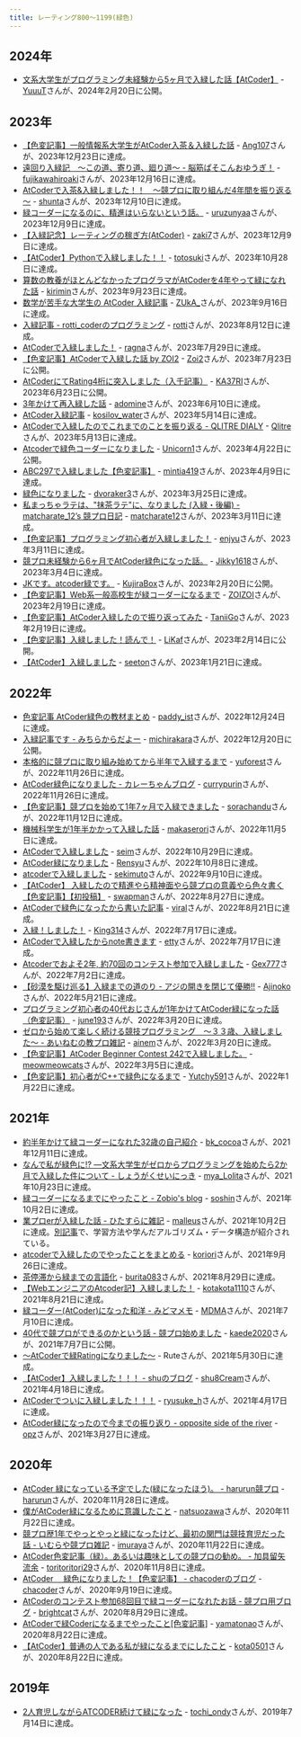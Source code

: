 ```yaml
---
title: レーティング800〜1199(緑色)
---
```


## 2024年

- [文系大学生がプログラミング未経験から5ヶ月で入緑した話【AtCoder】](https://qiita.com/yukun_py/items/d5a3d5d7ef50987f22fb) - [YuuuT](https://atcoder.jp/users/YuuuT)さんが、2024年2月20日に公開。

## 2023年

- [【色変記事】一般情報系大学生がAtCoder入茶＆入緑した話](https://qiita.com/Ang107/items/0ee28c41896cbcf11bbc) - [Ang107](https://atcoder.jp/users/Ang107)さんが、2023年12月23日に達成。
- [遠回り入緑記　〜この道、寄り道、廻り道〜 - 脳筋ぱそこんおゆうぎ！](https://fujikawa.hatenablog.com/entry/2023/12/17/150911) - [fujikawahiroaki](https://atcoder.jp/users/fujikawahiroaki)さんが、2023年12月16日に達成。
- [AtCoderで入茶&入緑しました！！　～競プロに取り組んだ4年間を振り返る～](https://qiita.com/NAVYSHUNTA/items/cd6cee9c4bdb0f82d87f) - [shunta](https://atcoder.jp/users/shunta)さんが、2023年12月10日に達成。
- [緑コーダーになるのに、精進はいらないという話。](https://note.com/uruzunyaa/n/ne6f52956a928) - [uruzunyaa](https://atcoder.jp/users/uruzunyaa)さんが、2023年12月9日に達成。
- [【入緑記念】レーティングの稼ぎ方(AtCoder)](https://qiita.com/rfvr7/items/0e7dafdeef30ff0203e4) - [zaki7](https://atcoder.jp/users/zaki7)さんが、2023年12月9日に達成。
- [【AtCoder】Pythonで入緑しました！！](https://qiita.com/Totosuki/items/cc98efbd260c76635cc5) - [totosuki](https://atcoder.jp/users/totosuki)さんが、2023年10月28日に達成。
- [算数の教養がほとんどなかったプログラマがAtCoderを4年やって緑になれた話](https://note.com/kirimin_chan/n/n337f5bdf7e48) - [kirimin](https://atcoder.jp/users/kirimin)さんが、2023年9月23日に達成。
- [数学が苦手な大学生の AtCoder 入緑記事](https://note.com/yindolsa/n/n512d1530339e) - [ZUkA_](https://atcoder.jp/users/ZUkA_)さんが、2023年9月16日に達成。
- [入緑記事 - rotti_coderのプログラミング](https://rotti-coder.hatenablog.com/entry/2023/08/13/085808) - [rotti](https://atcoder.jp/users/rotti)さんが、2023年8月12日に達成。
- [AtCoderで入緑しました！](https://ragnawow.hatenablog.com/entry/2023/07/30/011040) - [ragna](https://atcoder.jp/users/ragna)さんが、2023年7月29日に達成。
- [【色変記事】AtCoderで入緑した話 by ZOI2](https://qiita.com/ZOI2/items/6dd677775270eb65aae9) - [Zoi2](https://atcoder.jp/users/Zoi2)さんが、2023年7月23日に公開。
- [AtCoderにてRating4桁に突入しました（入千記事）](https://note.com/ka37ri/n/n49dd54210973) - [KA37RI](https://atcoder.jp/users/KA37RI)さんが、2023年6月23日に公開。
- [3年かけて再入緑した話](https://qiita.com/dorimiamn/items/700021e8ef48d76d68ed) - [adomine](https://atcoder.jp/users/adomine)さんが、2023年6月10日に達成。
- [AtCoder入緑記事](https://qiita.com/8pGCJmg4nVU2o37/items/3d95e317d4ac44c5e679) - [kosilov_water](https://atcoder.jp/users/kosilov_water)さんが、2023年5月14日に達成。
- [AtCoderで入緑したのでこれまでのことを振り返る - QLITRE DIALY](https://www.qlitre-dialy.ink/post/became-green-coder-look-back-my-study) - [Qlitre](https://atcoder.jp/users/Qlitre)さんが、2023年5月13日に達成。
- [Atcoderで緑色コーダーになりました](https://note.com/unicorn__unicorn/n/nd9c27a3ba398) - [Unicorn1](https://atcoder.jp/users/Unicorn1)さんが、2023年4月22日に公開。
- [ABC297で入緑しました【色変記事】](https://qiita.com/mado1024/items/873af655c692a3f3eb2b) - [mintia419](https://atcoder.jp/users/mintia419)さんが、2023年4月9日に達成。
- [緑色になりました](https://qiita.com/dvoraker3/items/d6861c9cc6293052098b) - [dvoraker3](https://atcoder.jp/users/dvoraker3)さんが、2023年3月25日に達成。
- [私まっちゃラテは、"抹茶ラテ"に、なりました (入緑・後編) - matcharate_12’s 競プロ日記](https://matcharate-12.hatenablog.com/entry/2023/03/14/132239) - [matcharate12](https://atcoder.jp/users/matcharate12)さんが、2023年3月11日に達成。
- [【色変記事】プログラミング初心者が入緑しました！](https://qiita.com/enjyu_it/items/46d5e7bc2a34c8f03ba7) - [enjyu](https://atcoder.jp/users/enjyu)さんが、2023年3月11日に達成。
- [競プロ未経験から6ヶ月でAtCoder緑色になった話。](https://note.com/jikky1618/n/n0814c5803391) - [Jikky1618](https://atcoder.jp/users/Jikky1618)さんが、2023年3月4日に達成。
- [JKです。atcoder緑です。](https://qiita.com/Kujira_Box/items/4f0df07b2ad536a67e07) - [KujiraBox](https://atcoder.jp/users/KujiraBox)さんが、2023年2月20日に公開。
- [【色変記事】Web系一般高校生が緑コーダーになるまで](https://qiita.com/ZOI_dayo/items/3548d3081ac7c44f8669) - [ZOIZOI](https://atcoder.jp/users/ZOIZOI)さんが、2023年2月19日に達成。
- [【色変記事】AtCoder入緑したので振り返ってみた](https://zenn.dev/taniigo/articles/b5fbfd87030e80) - [TaniiGo](https://atcoder.jp/users/TaniiGo)さんが、2023年2月19日に達成。
- [【色変記事】入緑しました！読んで！](https://note.com/likaf/n/n01bbc375d1ed) - [LiKaf](https://atcoder.jp/users/LiKaf)さんが、2023年2月14日に公開。
- [【AtCoder】入緑しました](https://qiita.com/seeton_kyoupro/items/783cb08e5d2668109d09) - [seeton](https://atcoder.jp/users/seeton)さんが、2023年1月21日に達成。

## 2022年

- [色変記事 AtCoder緑色の教材まとめ](https://zenn.dev/kenzi/articles/3b0a97dce0f59e) - [paddy_ist](https://atcoder.jp/users/paddy_ist)さんが、2022年12月24日に達成。
- [入緑記事です - みちらからだよー](https://mcr-pro.hatenablog.com/entry/2022/12/20/000000) - [michirakara](https://atcoder.jp/users/michirakara)さんが、2022年12月20日に公開。
- [本格的に競プロに取り組み始めてから半年で入緑するまで](https://magicode.io/yuforest/articles/e7684fd22e73498eac97dbe78754ee70) - [yuforest](https://atcoder.jp/users/yuforest)さんが、2022年11月26日に達成。
- [AtCoder緑色になりました - カレーちゃんブログ](https://www.currypurin.com/entry/2022/12/03/160204) - [currypurin](https://atcoder.jp/users/currypurin)さんが、2022年11月26日に達成。
- [【色変記事】競プロを始めて1年7ヶ月で入緑できました](https://qiita.com/sorachandu/items/65b1159aa1d075854679) - [sorachandu](https://atcoder.jp/users/sorachandu)さんが、2022年11月12日に達成。
- [機械科学生が1年半かかって入緑した話](https://qiita.com/358_Serori_Dros/items/2db662000ece5aee8b49) - [makaserori](https://atcoder.jp/users/makaserori)さんが、2022年11月5日に達成。
- [AtCoderで入緑しました](https://qiita.com/RubyLrving/items/b92df84ef9d5132c69c7) - [seim](https://atcoder.jp/users/seim)さんが、2022年10月29日に達成。
- [AtCoder緑になりました](https://qiita.com/gakusei_programmer/items/146728aaa229475c4826) - [Rensyu](https://atcoder.jp/users/Rensyu)さんが、2022年10月8日に達成。
- [atcoderで入緑しました](https://note.com/sekiengineer/n/n4e130af7a030) - [sekimuto](https://atcoder.jp/users/sekimuto)さんが、2022年9月10日に達成。
- [【AtCoder】 入緑したので精進やら精神面やら競プロの意義やら色々書く【色変記事】【初投稿】](https://qiita.com/swapman/items/cadd63dc902366158010) - [swapman](https://atcoder.jp/users/swapman)さんが、2022年8月27日に達成。
- [AtCoderで緑色になったから書いた記事](https://qiita.com/viral_8/items/e2074372015de7d6f87a) - [viral](https://atcoder.jp/users/viral)さんが、2022年8月21日に達成。
- [入緑！しました！](https://note.com/syntax_error_/n/n74cca048ba60) - [King314](https://atcoder.jp/users/King314)さんが、2022年7月17日に達成。
- [AtCoderで入緑したからnote書きます](https://note.com/very_yami__/n/n99b68e693790) - [etty](https://atcoder.jp/users/etty)さんが、2022年7月17日に達成。
- [Atcoderでおよそ2年, 約70回のコンテスト参加で入緑しました](https://qiita.com/GEX777/items/079636356fec05e1ec7c) - [Gex777](https://atcoder.jp/users/Gex777)さんが、2022年7月2日に達成。
- [【砂漠を駆け巡る】入緑までの道のり - アジの開きを閉じて優勝!!](https://ajinoko33.hatenablog.com/entry/2022/05/22/230450) - [Ajinoko](https://atcoder.jp/users/Ajinoko)さんが、2022年5月21日に達成。
- [プログラミング初心者の40代おじさんが1年かけてAtCoder緑になった話（色変記事）](https://qiita.com/june19312/items/2f83b381bf1b6b5b2ed8) - [june193](https://atcoder.jp/users/june193)さんが、2022年3月20日に達成。
- [ゼロから始めて楽しく続ける競技プログラミング　〜３３歳、入緑しました〜 - あいねむの教プロ雑記](https://ainem.hatenablog.com/entry/2022/04/14/125646) - [ainem](https://atcoder.jp/users/ainem)さんが、2022年3月20日に達成。
- [【色変記事】AtCoder Beginner Contest 242で入緑しました。](https://qiita.com/meowmeowcats/items/8472bce149e792456208) - [meowmeowcats](https://atcoder.jp/users/meowmeowcats)さんが、2022年3月5日に達成。
- [【色変記事】初心者がC++で緑色になるまで](https://qiita.com/vi_24E/items/2180248fb137bdb67c68) - [Yutchy591](https://atcoder.jp/users/Yutchy591)さんが、2022年1月22日に達成。

## 2021年

- [約半年かけて緑コーダーになれた32歳の自己紹介](https://magicode.io/bkcocoa/articles/d7f30ea833ec47f9990435c8bcab1f07) - [bk_cocoa](https://atcoder.jp/users/bk_cocoa)さんが、2021年12月11日に達成。
- [なんで私が緑色に!? ―文系大学生がゼロからプログラミングを始めたら2か月で入緑した件について - しょうがくせいにっき](https://miyako-lolita.hatenablog.com/entry/2021/10/24/120255) - [mya_Lolita](https://atcoder.jp/users/mya_Lolita)さんが、2021年10月23日に達成。
- [緑コーダーになるまでにやったこと - Zobio's blog](https://zobio.github.io/kyopro/green.html) - [soshin](https://atcoder.jp/users/soshin)さんが、2021年10月2日に達成。
- [業プロerが入緑した話 - ひたすらに雑記](https://malleroid.hatenablog.com/entry/2021/10/03/142940) - [malleus](https://atcoder.jp/users/malleus)さんが、2021年10月2日に達成。[別記事](https://qiita.com/malleroid/items/1a20d87dd8ddb85c01ba)で、学習方法や学んだアルゴリズム・データ構造が紹介されている。
- [atcoderで入緑したのでやったことをまとめる](https://qiita.com/koriori/items/001e85e790ed8e9fd43b) - [koriori](https://atcoder.jp/users/koriori)さんが、2021年9月26日に達成。
- [茶停滞から緑までの言語化](https://zenn.dev/burita083/articles/40a8b606152c06) - [burita083](https://atcoder.jp/users/burita083)さんが、2021年8月29日に達成。
- [【WebエンジニアのAtcoder記】入緑しました！](https://qiita.com/kotaaaa/items/ddcf7f3e92e789731a7e) - [kotakota1110](https://atcoder.jp/users/kotakota1110)さんが、2021年8月21日に達成。
- [緑コーダー(AtCoder)になった和洋 - みどマメモ](https://mdrm1rou.hatenablog.com/entry/2021/07/12/013644) - [MDMA](https://atcoder.jp/users/MDMA)さんが、2021年7月10日に達成。
- [40代で競プロができるのかという話 - 競プロ始めました](https://kaede2020.hatenablog.com/entry/2021/07/07/134334) - [kaede2020](https://atcoder.jp/users/kaede2020)さんが、2021年7月7日に公開。
- [～AtCoderで緑Ratingになりました～](https://qiita.com/rute_not_route/items/c8b4f2251fdd852d29a0) - Ruteさんが、2021年5月30日に達成。
- [【AtCoder】入緑しました！！！ - shuのブログ](https://shu8cream.hatenablog.com/entry/2021/04/24/120002) - [shu8Cream](https://atcoder.jp/users/shu8Cream)さんが、2021年4月18日に達成。
- [AtCoderでついに入緑しました！！！](https://ryusuke920.hatenablog.jp/entry/2021/04/18/170331) - [ryusuke_h](https://atcoder.jp/users/ryusuke_h)さんが、2021年4月17日に達成。
- [AtCoder緑になったので今までの振り返り - opposite side of the river](https://opzriv.hatenablog.com/entry/2021/03/28/165146) - [opz](https://atcoder.jp/users/opz)さんが、2021年3月27日に達成。

## 2020年

- [AtCoder 緑になっている予定でした(緑になったほう)。 - harurun競プロ](https://harurunppp.hatenablog.com/entry/2020/12/16/000000) - [harurun](https://atcoder.jp/users/harurun)さんが、2020年11月28日に達成。
- [僕がAtCoder緑になるために意識したこと](https://qiita.com/natsuozawa/items/0c2a0df1450612866fa2) - [natsuozawa](https://atcoder.jp/users/natsuozawa)さんが、2020年11月22日に達成。
- [競プロ歴1年でやっとやっと緑になったけど、最初の関門は競技育児だった話 - いむらや競プロ雑記](https://imuraya.hatenablog.com/entry/2020/12/10/000842) - [imuraya](https://atcoder.jp/users/imuraya)さんが、2020年11月22日に達成。
- [AtCoder色変記事（緑）。あるいは趣味としての競プロの勧め。 - 加具留矢流余](https://mikebird28.hatenablog.jp/entry/2020/11/09/223426) - [toritoritori29](https://atcoder.jp/users/toritoritori29)さんが、2020年11月8日に達成。
- [AtCoder 　緑色になりました！【色変記事】 - chacoderのブログ](https://chacoder.hatenablog.com/entry/2020/09/20/004145) - [chacoder](https://atcoder.jp/users/chacoder)さんが、2020年9月19日に達成。
- [AtCoderのコンテスト参加68回目で緑コーダーになれたお話 - 競プロ用ブログ](https://brightcat.hateblo.jp/entry/2020/08/30/190022) - [brightcat](https://atcoder.jp/users/brightcat)さんが、2020年8月29日に達成。
- [AtCoderで緑Coderになるまでやったこと[色変記事]](https://qiita.com/yamatonao/items/2981278e09b0c30837c0) - [yamatonao](https://atcoder.jp/users/yamatonao)さんが、2020年8月22日に達成。
- [【AtCoder】普通の人である私が緑になるまでにしたこと](https://qiita.com/Kota-Y/items/396ab3c57830dad65cfb) - [kota0501](https://atcoder.jp/users/kota0501)さんが、2020年8月22日に達成。

## 2019年

- [2人育児しながらATCODER続けて緑になった](https://tochi-y.github.io/slides/2020-12-29_atcoder/export/index.html#/) - [tochi_ondy](https://atcoder.jp/users/tochi_ondy)さんが、2019年7月14日に達成。
